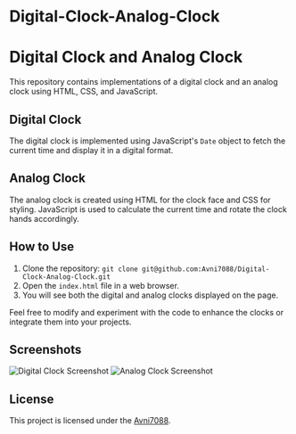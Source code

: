 ﻿# Digital-Clock-Analog-Clock
# Digital Clock and Analog Clock

This repository contains implementations of a digital clock and an analog clock using HTML, CSS, and JavaScript.

## Digital Clock

The digital clock is implemented using JavaScript's `Date` object to fetch the current time and display it in a digital format.

## Analog Clock

The analog clock is created using HTML for the clock face and CSS for styling. JavaScript is used to calculate the current time and rotate the clock hands accordingly.

## How to Use

1. Clone the repository: `git clone git@github.com:Avni7088/Digital-Clock-Analog-Clock.git`
2. Open the `index.html` file in a web browser.
3. You will see both the digital and analog clocks displayed on the page.

Feel free to modify and experiment with the code to enhance the clocks or integrate them into your projects.

## Screenshots

![Digital Clock Screenshot](screenshots/digital-clock.png)
![Analog Clock Screenshot](screenshots/analog-clock.png)

## License

This project is licensed under the [Avni7088](LICENSE).

